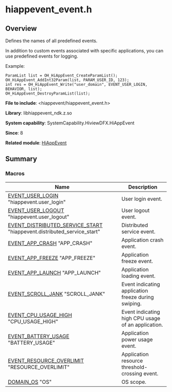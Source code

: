 # hiappevent_event.h


## Overview

Defines the names of all predefined events.

In addition to custom events associated with specific applications, you can use predefined events for logging.

Example:

```
ParamList list = OH_HiAppEvent_CreateParamList();
OH_HiAppEvent_AddInt32Param(list, PARAM_USER_ID, 123);
int res = OH_HiAppEvent_Write("user_domain", EVENT_USER_LOGIN, BEHAVIOR, list);
OH_HiAppEvent_DestroyParamList(list);
```

**File to include**: <hiappevent/hiappevent_event.h>

**Library**: libhiappevent_ndk.z.so

**System capability**: SystemCapability.HiviewDFX.HiAppEvent

**Since**: 8

**Related module**: [HiAppEvent](_hi_app_event.md)


## Summary


### Macros

| Name| Description| 
| -------- | -------- |
| [EVENT_USER_LOGIN](_hi_app_event.md#event_user_login)   "hiappevent.user_login" | User login event. | 
| [EVENT_USER_LOGOUT](_hi_app_event.md#event_user_logout)   "hiappevent.user_logout" | User logout event. | 
| [EVENT_DISTRIBUTED_SERVICE_START](_hi_app_event.md#event_distributed_service_start)   "hiappevent.distributed_service_start" | Distributed service event. | 
| [EVENT_APP_CRASH](_hi_app_event.md#event_app_crash)   "APP_CRASH" | Application crash event. | 
| [EVENT_APP_FREEZE](_hi_app_event.md#event_app_freeze)   "APP_FREEZE" | Application freeze event. | 
| [EVENT_APP_LAUNCH](_hi_app_event.md#event_app_launch)   "APP_LAUNCH" | Application loading event. | 
| [EVENT_SCROLL_JANK](_hi_app_event.md#event_scroll_jank)   "SCROLL_JANK" | Event indicating application freeze during swiping. | 
| [EVENT_CPU_USAGE_HIGH](_hi_app_event.md#event_cpu_usage_high)   "CPU_USAGE_HIGH" | Event indicating high CPU usage of an application. | 
| [EVENT_BATTERY_USAGE](_hi_app_event.md#event_battery_usage)   "BATTERY_USAGE" | Application power usage event. | 
| [EVENT_RESOURCE_OVERLIMIT](_hi_app_event.md#event_resource_overlimit)   "RESOURCE_OVERLIMIT" | Application resource threshold-crossing event. | 
| [DOMAIN_OS](_hi_app_event.md#domain_os)   "OS" | OS scope. | 
